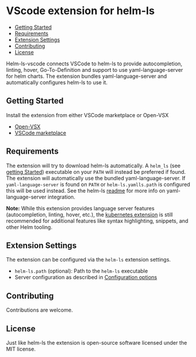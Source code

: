 # VScode extension for helm-ls

<!-- vim-markdown-toc GFM -->

- [Getting Started](#getting-started)
- [Requirements](#requirements)
- [Extension Settings](#extension-settings)
- [Contributing](#contributing)
- [License](#license)

<!-- vim-markdown-toc -->

Helm-ls-vscode connects VSCode to helm-ls to provide autocompletion, linting, hover, Go-To-Definition and support to use yaml-language-server for helm charts. The extension bundles yaml-language-server and automatically configures helm-ls to use it.

## Getting Started

Install the extension from either VSCode marketplace or Open-VSX

- [Open-VSX](https://open-vsx.org/extension/helm-ls/helm-ls)
- [VSCode marketplace](https://marketplace.visualstudio.com/items?itemName=helm-ls.helm-ls)

## Requirements

The extension will try to download helm-ls automatically.
A `helm_ls` (see [getting Started](https://github.com/mrjosh/helm-ls/#getting-started)) executable on your `PATH` will instead be preferred if found.
The extension will automatically use the bundled yaml-language-server.
If `yaml-language-server` is found on `PATH` or `helm-ls.yamlls.path` is configured this will be used instead.
See the helm-ls [readme](https://github.com/mrjosh/helm-ls/?tab=readme-ov-file#integration-with-yaml-language-server) for more info on yaml-language-server integration.

**Note:** While this extension provides language server features (autocompletion, linting, hover, etc.), the [kubernetes extension](https://github.com/vscode-kubernetes-tools/vscode-kubernetes-tools) is still recommended for additional features like syntax highlighting, snippets, and other Helm tooling.

## Extension Settings

The extension can be configured via the `helm-ls` extension settings.

- `helm-ls.path` (optional): Path to the `helm-ls` executable
- Server configuration as described in [Configuration options](https://github.com/mrjosh/helm-ls/?tab=readme-ov-file#configuration-options)

## Contributing

Contributions are welcome.

## License

Just like helm-ls the extension is open-source software licensed under the MIT license.
